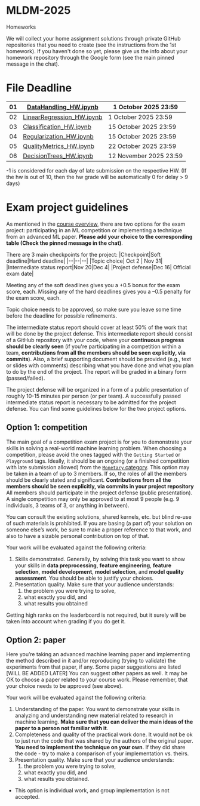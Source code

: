 # MLDM-2025

Homeworks

We will collect your home assignment solutions through private GitHub repositories that you need to create (see the instructions from the 1st homework). If you haven't done so yet, please give us the info about your homework repository through the Google form (see the main pinned message in the chat).

#	File	Deadline


| 01 | [DataHandling_HW.ipynb](https://github.com/Majid-Sohrabi/MLDM-2025/blob/main/01-intro/DataHandling_HW.ipynb) | 1 October 2025 23:59  |
| -- | ------------------------| ------- |
| 02 | [LinearRegression_HW.ipynb](https://github.com/Majid-Sohrabi/MLDM-2025/blob/main/02-linear-regression/LinearRegression_HW.ipynb) | 1 October 2025 23:59 |
| 03 | [Classification_HW.ipynb](https://github.com/Majid-Sohrabi/MLDM-2025/blob/main/03-linear-classification/Classification_HW.ipynb) | 15 October 2025 23:59 |
| 04 | [Regularization_HW.ipynb](https://github.com/Majid-Sohrabi/MLDM-2025/blob/main/04-regularization/Regularization_HW.ipynb) | 15 October 2025 23:59 |
| 05 | [QualityMetrics_HW.ipynb](https://github.com/Majid-Sohrabi/MLDM-2025/blob/main/06-Model-Evaluation/QualityMetrics_HW.ipynb) | 22 October 2025 23:59 |
| 06 | [DecisionTrees_HW.ipynb](https://github.com/Majid-Sohrabi/MLDM-2025/blob/main/07-trees/DecisionTrees_HW.ipynb) |12 November 2025 23:59| 


-1 is considered for each day of late submission on the respective HW. (If the hw is out of 10, then the hw grade will be automatically 0 for delay > 9 days)

# Exam project guidelines

As mentioned in the [course overview](https://github.com/Majid-Sohrabi/MLDM-2025/blob/main/01-intro/MLDM-2025-course-overview.pdf),
there are two options for the exam project: participating in an ML competition or implementing a technique from an advanced ML paper.
**Please add your choice to the corresponding table (Check the pinned message in the chat)**.

There are 3 main checkpoints for the project:
|Checkpoint|Soft deadline|Hard deadline|
|--|--|--|
|Topic choice| Oct 2 | Nov 31|
|Intermediate status report|Nov 20|Dec 4|
|Project defense|Dec 16| Official exam date|

Meeting any of the soft deadlines gives you a +0.5 bonus for the exam score, each.
Missing any of the hard deadlines gives you a –0.5 penalty for the exam score, each.

Topic choice needs to be approved, so make sure you leave some time before the deadline for possible refinements.

The intermediate status report should cover at least 50% of the work that will be done by the project defense.
This intermediate report should consist of a GitHub repository with your code, where your
**continuous progress should be clearly seen** (if you're participating in a competition within a team,
**contributions from all the members should be seen explicitly, via commits**).
Also, a brief supporting document should be provided (e.g., text or slides with comments) describing what you have done and what you plan to do by the end of the project.
The report will be graded in a binary form (passed/failed).

The project defense will be organized in a form of a public presentation of roughly 10-15 minutes per person (or per team).
A successfully passed intermediate status report is necessary to be admitted for the project defense.
You can find some guidelines below for the two project options.


## Option 1: competition

The main goal of a competition exam project is for you to demonstrate your skills in solving a real-world machine
learning problem. When choosing a competition, please avoid the ones tagged with the `Getting Started` or `Playground`
tags. Ideally, it should be an ongoing (or a finished competition with late submission allowed)
from the [`Monetary` category](https://www.kaggle.com/competitions?prestigeFilter=money). This option may be taken in
a team of up to 3 members. If so, the roles of all the members should be clearly stated and significant.
**Contributions from all the members should be seen explicitly, via commits in your project repository**
All members should participate in the project defense (public presentation).
A single competition may only be approved to at most 9 people (e.g. 9 individuals, 3 teams of 3, or anything in between).

You can consult the existing solutions, shared kernels, etc. but blind re-use of such materials is prohibited.
If you are basing (a part of) your solution on someone else’s work, be sure to make a proper reference to
that work, and also to have a sizable personal contribution on top of that.

Your work will be evaluated against the following criteria:

1. Skills demonstrated. Generally, by solving this task you want to show your skills
in **data preprocessing**, **feature engineering**, **feature selection**, **model development**,
**model selection**, and **model quality assessment**. You should be able to justify your choices.
1. Presentation quality. Make sure that your audience understands:
    1. the problem you were trying to solve,
    1. what exactly you did, and
    1. what results you obtained

Getting high ranks on the leaderboard is not required, but it surely will be taken into account when grading if you do get it.


## Option 2: paper

Here you’re taking an advanced machine learning paper and implementing the method described in
it and/or reproducing (trying to validate) the experiments from that paper, if any.
Some paper suggestions are listed [WILL BE ADDED LATER]
You can suggest other papers as well. It may be OK to choose a paper related to your course work.
Please remember, that your choice needs to be approved (see above).

Your work will be evaluated against the following criteria:

1. Understanding of the paper. You want to demonstrate your skills in analyzing and understanding new material
related to research in machine learning. **Make sure that you can deliver the main ideas of the paper to a
person not familiar with it**.
1. Completeness and quality of the practical work done. It would not be ok to just run the code that was shared
by the authors of the original paper. **You need to implement the technique on your own**. If they did share the code - try to
make a comparison of your implementation vs. theirs.
1. Presentation quality. Make sure that your audience understands:
    1. the problem you were trying to solve,
    1. what exactly you did, and 
    1. what results you obtained.
  
- This option is individual work, and group implementation is not accepted.
